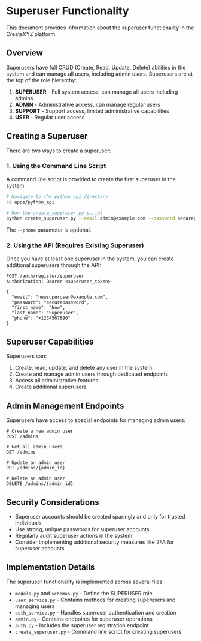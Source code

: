 # Superuser Functionality

This document provides information about the superuser functionality in the CreateXYZ platform.

## Overview

Superusers have full CRUD (Create, Read, Update, Delete) abilities in the system and can manage all users, including admin users. Superusers are at the top of the role hierarchy:

1. **SUPERUSER** - Full system access, can manage all users including admins
2. **ADMIN** - Administrative access, can manage regular users
3. **SUPPORT** - Support access, limited administrative capabilities
4. **USER** - Regular user access

## Creating a Superuser

There are two ways to create a superuser:

### 1. Using the Command Line Script

A command line script is provided to create the first superuser in the system:

```bash
# Navigate to the python_api directory
cd apps/python_api

# Run the create_superuser.py script
python create_superuser.py --email admin@example.com --password securepassword --first-name Admin --last-name User --phone "+1234567890"
```

The `--phone` parameter is optional.

### 2. Using the API (Requires Existing Superuser)

Once you have at least one superuser in the system, you can create additional superusers through the API:

```
POST /auth/register/superuser
Authorization: Bearer <superuser_token>

{
  "email": "newsuperuser@example.com",
  "password": "securepassword",
  "first_name": "New",
  "last_name": "Superuser",
  "phone": "+1234567890"
}
```

## Superuser Capabilities

Superusers can:

1. Create, read, update, and delete any user in the system
2. Create and manage admin users through dedicated endpoints
3. Access all administrative features
4. Create additional superusers

## Admin Management Endpoints

Superusers have access to special endpoints for managing admin users:

```
# Create a new admin user
POST /admins

# Get all admin users
GET /admins

# Update an admin user
PUT /admins/{admin_id}

# Delete an admin user
DELETE /admins/{admin_id}
```

## Security Considerations

- Superuser accounts should be created sparingly and only for trusted individuals
- Use strong, unique passwords for superuser accounts
- Regularly audit superuser actions in the system
- Consider implementing additional security measures like 2FA for superuser accounts

## Implementation Details

The superuser functionality is implemented across several files:

- `models.py` and `schemas.py` - Define the SUPERUSER role
- `user_service.py` - Contains methods for creating superusers and managing users
- `auth_service.py` - Handles superuser authentication and creation
- `admin.py` - Contains endpoints for superuser operations
- `auth.py` - Includes the superuser registration endpoint
- `create_superuser.py` - Command line script for creating superusers